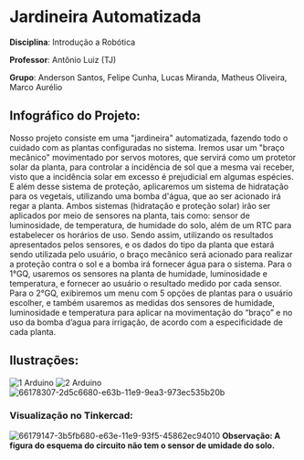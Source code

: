 # Jardineira Automatizada

**Disciplina**: Introdução a Robótica

**Professor**: Antônio Luiz (TJ)

**Grupo**: Anderson Santos, Felipe Cunha, Lucas Miranda, Matheus Oliveira, Marco Aurélio


## Infográfico do Projeto:
Nosso projeto consiste em uma "jardineira" automatizada, fazendo todo o cuidado com as plantas configuradas no sistema. Iremos usar um "braço mecânico" movimentado por servos motores, que servirá como um protetor solar da planta, para controlar a incidência de sol que a mesma vai receber, visto que a incidência solar em excesso é prejudicial em algumas espécies. E além desse sistema de proteção, aplicaremos um sistema de hidratação para os vegetais, utilizando uma bomba d'água, que ao ser acionado irá regar a planta. Ambos sistemas (hidratação e proteção solar) irão ser aplicados por meio de sensores na planta, tais como: sensor de luminosidade, de temperatura, de humidade do solo, além de um RTC para estabelecer os horários de uso. Sendo assim, utilizando os resultados apresentados pelos sensores, e os dados do tipo da planta que estará sendo utilizada pelo usuário, o braço mecânico será acionado para realizar a proteção contra o sol e a bomba irá fornecer água para o sistema. Para o 1°GQ, usaremos os sensores na planta de humidade, luminosidade e temperatura, e fornecer ao usuário o resultado medido por cada sensor. Para o 2°GQ, exibiremos um menu com 5 opções de plantas para o usuário escolher, e também usaremos as medidas dos sensores de humidade, luminosidade e temperatura para aplicar na movimentação do “braço” e no uso da bomba d’agua para irrigação, de acordo com a especificidade de cada planta.

## Ilustrações:
![1 Arduino](https://user-images.githubusercontent.com/54013675/187087489-7f20b4d2-1963-48dd-8f8b-9797603ae505.jpg)
![2 Arduino](https://user-images.githubusercontent.com/54013675/187087541-a3b66302-fb15-44f3-8b30-09ac1ef4a72e.jpg)
![66178307-2d5c6680-e63b-11e9-9ea3-973ec535b20b](https://user-images.githubusercontent.com/54013675/187086686-c94c9379-5aa4-4df7-aeb3-484cc504dfb6.jpg)


### Visualização no Tinkercad:
![66179147-3b5fb680-e63e-11e9-93f5-45862ec94010](https://user-images.githubusercontent.com/54013675/187086762-76082f16-b3e4-4993-9e7b-7fc99bcefcb2.jpg)
**Observação: A figura do esquema do circuito não tem o sensor de umidade do solo.**
